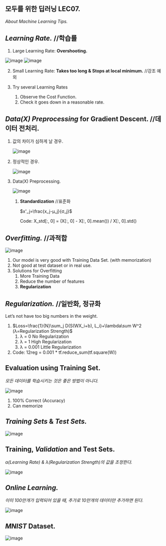 ## 모두를 위한 딥러닝 LEC07.
*About Machine Learning Tips.*

## *Learning Rate.* //학습률
1. Large Learning Rate: **Overshooting.**

![image](https://user-images.githubusercontent.com/66259854/93868399-59b63a80-fd05-11ea-856d-37b55664fe19.png)
![image](https://user-images.githubusercontent.com/66259854/93868405-5c189480-fd05-11ea-97ce-a1fe13880750.png)

2. Small Learning Rate: **Takes too long & Stops at local minimum.** //강조 예외

3. Try several Learning Rates
   1) Observe the Cost Function.
   2) Check it goes down in a reasonable rate.

## *Data(X) Preprocessing* for Gradient Descent. //데이터 전처리.
1. 값의 차이가 심하게 날 경우.

   ![image](https://user-images.githubusercontent.com/66259854/93868417-5f138500-fd05-11ea-86eb-6d606dd3050e.png)

2. 정상적인 경우.

   ![image](https://user-images.githubusercontent.com/66259854/93868511-7f434400-fd05-11ea-99a8-24d483d3058b.png)

3. Data(X) Preprocessing.

   ![image](https://user-images.githubusercontent.com/66259854/93868519-823e3480-fd05-11ea-9e47-68a266afa821.png)

   1) **Standardization** //표준화

      $x'_j=\frac{x_j-μ_j}{σ_j}$
      
      Code: X_std[:, 0] = (X[:, 0] - X[:, 0].mean()) / X[:, 0].std()

## *Overfitting.* //과적합
![image](https://user-images.githubusercontent.com/66259854/93868534-866a5200-fd05-11ea-974e-c997546a80da.png)

1. Our model is very good with Training Data Set. (with memorization)
2. Not good at test dataset or in real use.
3. Solutions for Overfitting
   1)	More Training Data
   2)	Reduce the number of features
   3)	**Regularization**
   
## *Regularization.* //일반화, 정규화
Let’s not have too big numbers in the weight.

1. $Loss=\frac{1}{N}\sum_j D(S(WX_i+b), L_i)+\lambda\sum W^2 (λ=Regularization Strength)$
   1) λ = 0	      No Regularization
	 2) λ = 1	      High Regularization 
	 3) λ = 0.001	  Little Regularization
2. Code: 12reg = 0.001 * tf.reduce_sum(tf.square(W))

## Evaluation using Training Set.
*모든 데이터를 학습시키는 것은 좋은 방법이 아니다.*

![image](https://user-images.githubusercontent.com/66259854/93868549-8c603300-fd05-11ea-8d76-7e70ab465f62.png)

1. 100% Correct (Accuracy)
2. Can memorize

## *Training Sets* & *Test Sets.*
![image](https://user-images.githubusercontent.com/66259854/93868558-8f5b2380-fd05-11ea-914d-13aa36682117.png)

## Training, *Validation* and Test Sets.
*α(Learning Rate) & λ(Regularization Strength)의 값을 조정한다.*

![image](https://user-images.githubusercontent.com/66259854/93868571-94b86e00-fd05-11ea-9127-0f25f3f8e3c9.png)

## *Online Learning.*
*이미 100만개가 입력되어 있을 때, 추가로 10만개의 데이터만 추가하면 된다.*

![image](https://user-images.githubusercontent.com/66259854/93868581-97b35e80-fd05-11ea-8a23-417face4d654.png)

## *MNIST* Dataset.
![image](https://user-images.githubusercontent.com/66259854/93868598-9e41d600-fd05-11ea-8bfc-54a56e55d789.png)
